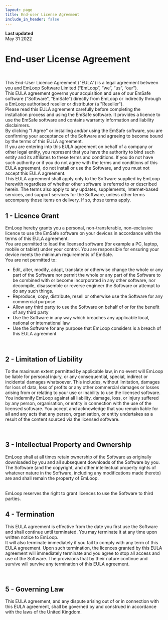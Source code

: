 ```yaml
---
layout: page
title: End-user License Agreement
include_in_header: false
---
```


**Last updated**  
May 31 2022

# End-user License Agreement
<br>

This End-User Licence Agreement ("EULA") is a legal agreement between you and EmLoop Software Limited (“EmLoop”, “we”, “us”, “our”).
<br>
This EULA agreement governs your acquisition and use of our EmSafe software ("Software", “EmSafe”) directly from EmLoop or indirectly through a EmLoop authorised reseller or distributor (a "Reseller").
<br>
Please read this EULA agreement carefully before completing the installation process and using the EmSafe software. It provides a licence to use the EmSafe software and contains warranty information and liability disclaimers.
<br>
By clicking "I Agree" or installing and/or using the EmSafe software, you are confirming your acceptance of the Software and agreeing to become bound by the terms of this EULA agreement.
<br>
If you are entering into this EULA agreement on behalf of a company or other legal entity, you represent that you have the authority to bind such entity and its affiliates to these terms and conditions. If you do not have such authority or if you do not agree with the terms and conditions of this EULA agreement, do not install or use the Software, and you must not accept this EULA agreement.
<br>
This EULA agreement shall apply only to the Software supplied by EmLoop herewith regardless of whether other software is referred to or described herein. The terms also apply to any updates, supplements, Internet-based services, and support services for the Software, unless other terms accompany those items on delivery. If so, those terms apply.


## 1 - Licence Grant
EmLoop hereby grants you a personal, non-transferable, non-exclusive licence to use the EmSafe software on your devices in accordance with the terms of this EULA agreement.
<br>
You are permitted to load the licensed software (for example a PC, laptop, mobile or tablet) under your control. You are responsible for ensuring your device meets the minimum requirements of EmSafe.
<br>
You are not permitted to:
<br>

- Edit, alter, modify, adapt, translate or otherwise change the whole or any part of the Software nor permit the whole or any part of the Software to be combined with or become incorporated in any other software, nor decompile, disassemble or reverse engineer the Software or attempt to do any such things.
- Reproduce, copy, distribute, resell or otherwise use the Software for any commercial purpose
- Allow any third party to use the Software on behalf of or for the benefit of any third party
- Use the Software in any way which breaches any applicable local, national or international law
- Use the Software for any purpose that EmLoop considers is a breach of this EULA agreement

<br>

## 2 - Limitation of Liability
To the maximum extent permitted by applicable law, in no event will EmLoop be liable for personal injury, or any consequential, special, indirect or incidental damages whatsoever. This includes, without limitation, damages for loss of data, loss of profits or any other commercial damages or losses arising from or relating to your use or inability to use the licensed software. You indemnify EmLoop against all liability, damage, loss, or injury suffered by any person, organisation, or entity in connection with the use of the licensed software. You accept and acknowledge that you remain liable for all and any acts that any person, organisation, or entity undertakes as a result of the content sourced via the licensed software.

<br>

## 3 - Intellectual Property and Ownership
EmLoop shall at all times retain ownership of the Software as originally downloaded by you and all subsequent downloads of the Software by you. The Software (and the copyright, and other intellectual property rights of whatever nature in the Software, including any modifications made thereto) are and shall remain the property of EmLoop.

<br>
EmLoop reserves the right to grant licences to use the Software to third parties.

<br>

## 4 - Termination
This EULA agreement is effective from the date you first use the Software and shall continue until terminated. You may terminate it at any time upon written notice to EmLoop.
<br>
It will also terminate immediately if you fail to comply with any term of this EULA agreement. Upon such termination, the licences granted by this EULA agreement will immediately terminate and you agree to stop all access and use of the Software. The provisions that by their nature continue and survive will survive any termination of this EULA agreement.

<br>

## 5 - Governing Law
This EULA agreement, and any dispute arising out of or in connection with this EULA agreement, shall be governed by and construed in accordance with the laws of the United Kingdom.
